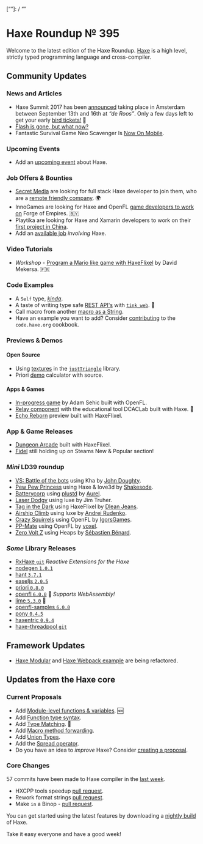 [_template]: ../templates/roundup.html
[date]: / "2017-08-03 09:31:00"
[modified]: / "2017-08-03 09:31:00"
[published]: / "2017-08-03 09:31:00"
[description]: / "The latest news covering the Haxe community, featuring upcoming talks, the latest HaxeLib releases, game previews and lots more!"
[“”]: / “”

# Haxe Roundup № 395

Welcome to the latest edition of the Haxe Roundup. [Haxe](http://haxe.org/?utm_source=haxe.io) is a high level, strictly typed programming language and cross-compiler.

## Community Updates

### News and Articles

- Haxe Summit 2017 has been [announced](https://twitter.com/haxe_org/status/849702177039929344) taking place in Amsterdam between September 13th and 16th at _“de Roos”_. Only a few days left to get your early [bird tickets!](http://summit.haxe.org/#tickets) :tada:
- [Flash is gone, but what now?](https://twitter.com/KidsIndustries/status/890515938533138432)
- Fantastic Survival Game Neo Scavenger Is [Now On Mobile](https://kotaku.com/fantastic-survival-game-neo-scavenger-is-now-on-mobile-1797317819).

### Upcoming Events

- Add an [upcoming event](https://github.com/skial/haxe.io/labels/events) about Haxe.

### Job Offers & Bounties

- [Secret Media](https://twitter.com/SecretMediaInc) are looking for full stack Haxe developer to join them, who are a [remote friendly company](https://github.com/skial/haxe.io/issues/407). :earth_africa:
- InnoGames are looking for Haxe and OpenFL [game developers to work on](https://github.com/skial/haxe.io/issues/414) Forge of Empires. :belarus:
- Playtika are looking for Haxe and Xamarin developers to work on their [first project in China](https://groups.google.com/d/msg/haxelang/VJgbBKBTlM8/FRhLPzQmAAAJ).
- Add an [available job](https://github.com/skial/haxe.io/labels/jobs) _involving_ Haxe.

### Video Tutorials

- _Workshop_ - [Program a Mario like game with HaxeFlixel](https://www.gamecodeur.fr/liste-ateliers/atelier-haxeflixel-mario-like/) by David Mekersa. :fr:

### Code Examples

- A `Self` type, [_kinda_](https://twitter.com/back2dos/status/890859971994189824).
- A taste of writing type safe [REST API's](https://twitter.com/kevinresol/status/891881777614036992) with [`tink_web`](https://haxetink.github.io/tink_web/#/). :star2:
- Call macro from another [macro as a String](https://twitter.com/francisbourre/status/892630624674226178).
- Have an example you want to add? Consider [contributing](https://github.com/HaxeFoundation/code-cookbook#contributing-articles) to the `code.haxe.org` cookbook.

### Previews & Demos

#### Open Source

- Using [textures](https://twitter.com/Nanjizal_net/status/890963020398161920) in the [`justTriangle`](https://github.com/nanjizal/justTriangles) library.
- Priori [demo](https://twitter.com/felipevex/status/892788297336008704) calculator with source.

#### Apps & Games

- [In-progress game](https://twitter.com/SehicGonzo/status/890576258563756032) by Adam Sehic built with OpenFL.
- [Relay component](https://twitter.com/hopewise/status/891018228796985344) with the educational tool DCACLab built with Haxe. :star2:
- [Echo Reborn](https://twitter.com/charlieriot/status/892208727230566400) preview built with HaxeFlixel.

### App & Game Releases

- [Dungeon Arcade](https://twitter.com/stuartaroth/status/892393506898968577) built with HaxeFlixel.
- [Fidel](https://twitter.com/danielben/status/892897750026772480) still holding up on Steams New & Popular section!

### _Mini_ LD39 roundup

- [VS: Battle of the bots](https://ldjam.com/events/ludum-dare/39/vs-battle-of-the-bots) using Kha by [John Doughty](https://twitter.com/JohnDoughty6).
- [Pew Pew Princess](https://ldjam.com/events/ludum-dare/39/pew-pew-princess) using Haxe & love3d by [Shakesode](https://twitter.com/shakesoda).
- [Batterycorp](http://ludum.thenet.sk/ld39/) using [plustd](https://github.com/Aurel300/plustd) by [Aurel](https://twitter.com/AurelDev).
- [Laser Dodgy](https://jtruher.itch.io/ld39) using luxe by Jim Truher.
- [Tag in the Dark](https://ldjam.com/events/ludum-dare/39/tag-in-the-dark) using HaxeFlixel by [Dlean Jeans](https://twitter.com/DleanJeans).
- [Airship Climb](https://ldjam.com/events/ludum-dare/39/airship-climb) using luxe by [Andrei Rudenko](https://twitter.com/AndreiRudenko).
- [Crazy Squirrels](https://ldjam.com/events/ludum-dare/39/crazy-squirrels) using OpenFL by [IgorsGames](https://twitter.com/IgorsGames).
- [PP-Mate](https://ldjam.com/events/ludum-dare/39/pp-mate) using OpenFL by [voxel](http://twitter.com/voxel).
- [Zero Volt Z](http://deepnight.net/games/zerovoltx/) using Heaps by [Sébastien Bénard](https://twitter.com/deepnightfr).

### _Some_ Library Releases

- [RxHaxe `git`](https://github.com/longde123/RxHaxe) _Reactive Extensions for the Haxe_
- [nodegen `1.0.1`](http://lib.haxe.org/p/nodegen)
- [hant `3.7.1`](http://lib.haxe.org/p/hant)
- [easeljs `2.0.5`](http://lib.haxe.org/p/easeljs)
- [priori `0.8.0`](http://lib.haxe.org/p/priori)
- [openfl `6.0.0`](http://lib.haxe.org/p/openfl) :star2: _Supports WebAssembly!_
- [lime `5.3.0`](http://lib.haxe.org/p/lime) :star2:
- [openfl-samples `6.0.0`](http://lib.haxe.org/p/openfl-samples)
- [pony `0.4.5`](http://lib.haxe.org/p/pony)
- [haxentric `0.9.4`](http://lib.haxe.org/p/Haxentric)
- [haxe-threadpool `git`](https://github.com/thomasuster/haxe-threadpool)

## Framework Updates

- [Haxe Modular](https://github.com/elsassph/haxe-modular/pull/19) and [Haxe Webpack example](https://github.com/elsassph/webpack-haxe-example/pull/2) are being refactored.

## Updates from the Haxe core

### Current Proposals

- Add [Module-level functions & variables](https://github.com/HaxeFoundation/haxe-evolution/pull/24). :new:
- Add [Function type syntax](https://github.com/HaxeFoundation/haxe-evolution/pull/23).
- Add [Type Matching](https://github.com/HaxeFoundation/haxe-evolution/pull/20). :star2:
- Add [Macro method forwarding](https://github.com/HaxeFoundation/haxe-evolution/pull/18).
- Add [Union Types](https://github.com/HaxeFoundation/haxe-evolution/pull/11).
- Add the [Spread operator](https://github.com/HaxeFoundation/haxe-evolution/pull/7).
- Do you have an idea to _improve_ Haxe? Consider [creating a proposal].

### Core Changes

57 commits have been made to Haxe compiler in the [last week].

- HXCPP tools speedup [pull request](https://github.com/HaxeFoundation/hxcpp/pull/617).
- Rework format strings [pull request](https://github.com/HaxeFoundation/haxe/pull/6475).
- Make `in` a Binop - [pull request](https://github.com/HaxeFoundation/haxe/pull/6471).

You can get started using the latest features by downloading a [nightly build] of Haxe.

Take it easy everyone and have a good week!

[last week]: https://github.com/issues?utf8=%E2%9C%93&q=closed%3A2017-07-26..2017-08-03+org%3Ahaxefoundation+is%3Aclosed+
[nightly build]: http://build.haxe.org
[creating a proposal]: https://github.com/HaxeFoundation/haxe-evolution
